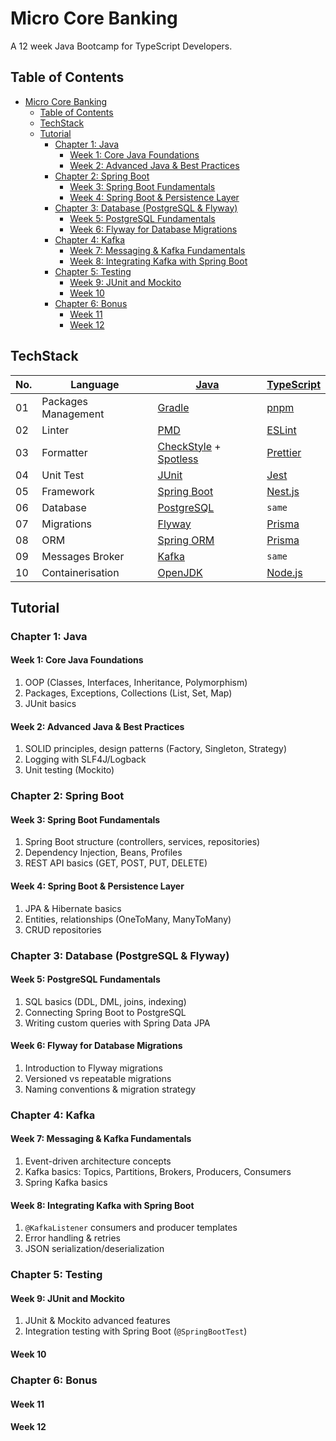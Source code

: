 # Micro Core Banking

A 12 week Java Bootcamp for TypeScript Developers.

## Table of Contents

- [Micro Core Banking](#micro-core-banking)
  - [Table of Contents](#table-of-contents)
  - [TechStack](#techstack)
  - [Tutorial](#tutorial)
    - [Chapter 1: Java](#chapter-1-java)
      - [Week 1: Core Java Foundations](#week-1-core-java-foundations)
      - [Week 2: Advanced Java \& Best Practices](#week-2-advanced-java--best-practices)
    - [Chapter 2: Spring Boot](#chapter-2-spring-boot)
      - [Week 3: Spring Boot Fundamentals](#week-3-spring-boot-fundamentals)
      - [Week 4: Spring Boot \& Persistence Layer](#week-4-spring-boot--persistence-layer)
    - [Chapter 3: Database (PostgreSQL \& Flyway)](#chapter-3-database-postgresql--flyway)
      - [Week 5: PostgreSQL Fundamentals](#week-5-postgresql-fundamentals)
      - [Week 6: Flyway for Database Migrations](#week-6-flyway-for-database-migrations)
    - [Chapter 4: Kafka](#chapter-4-kafka)
      - [Week 7: Messaging \& Kafka Fundamentals](#week-7-messaging--kafka-fundamentals)
      - [Week 8: Integrating Kafka with Spring Boot](#week-8-integrating-kafka-with-spring-boot)
    - [Chapter 5: Testing](#chapter-5-testing)
      - [Week 9: JUnit and Mockito](#week-9-junit-and-mockito)
      - [Week 10](#week-10)
    - [Chapter 6: Bonus](#chapter-6-bonus)
      - [Week 11](#week-11)
      - [Week 12](#week-12)

## TechStack

| No. | Language            | [Java][java]                                    | [TypeScript][typescript] |
| --- | ------------------- | ----------------------------------------------- | ------------------------ |
| 01  | Packages Management | [Gradle][gradle]                                | [pnpm][pnpm]             |
| 02  | Linter              | [PMD][pmd]                                      | [ESLint][eslint]         |
| 03  | Formatter           | [CheckStyle][checkstyle] + [Spotless][spotless] | [Prettier][prettier]     |
| 04  | Unit Test           | [JUnit][junit]                                  | [Jest][jest]             |
| 05  | Framework           | [Spring Boot][spring-boot]                      | [Nest.js][nest.js]       |
| 06  | Database            | [PostgreSQL][postgresql]                        | `same`                   |
| 07  | Migrations          | [Flyway][flyway]                                | [Prisma][prisma]         |
| 08  | ORM                 | [Spring ORM][spring-orm]                        | [Prisma][prisma]         |
| 09  | Messages Broker     | [Kafka][kafka]                                  | `same`                   |
| 10  | Containerisation    | [OpenJDK][docker-openjdk]                       | [Node.js][docker-node]   |

## Tutorial

### Chapter 1: Java

#### Week 1: Core Java Foundations

1. OOP (Classes, Interfaces, Inheritance, Polymorphism)
2. Packages, Exceptions, Collections (List, Set, Map)
3. JUnit basics

#### Week 2: Advanced Java & Best Practices

1. SOLID principles, design patterns (Factory, Singleton, Strategy)
2. Logging with SLF4J/Logback
3. Unit testing (Mockito)

### Chapter 2: Spring Boot

#### Week 3: Spring Boot Fundamentals

1. Spring Boot structure (controllers, services, repositories)
2. Dependency Injection, Beans, Profiles
3. REST API basics (GET, POST, PUT, DELETE)

#### Week 4: Spring Boot & Persistence Layer

1. JPA & Hibernate basics
2. Entities, relationships (OneToMany, ManyToMany)
3. CRUD repositories

### Chapter 3: Database (PostgreSQL & Flyway)

#### Week 5: PostgreSQL Fundamentals

1. SQL basics (DDL, DML, joins, indexing)
2. Connecting Spring Boot to PostgreSQL
3. Writing custom queries with Spring Data JPA

#### Week 6: Flyway for Database Migrations

1. Introduction to Flyway migrations
2. Versioned vs repeatable migrations
3. Naming conventions & migration strategy

### Chapter 4: Kafka

#### Week 7: Messaging & Kafka Fundamentals

1. Event-driven architecture concepts
2. Kafka basics: Topics, Partitions, Brokers, Producers, Consumers
3. Spring Kafka basics

#### Week 8: Integrating Kafka with Spring Boot

1. `@KafkaListener` consumers and producer templates
2. Error handling & retries
3. JSON serialization/deserialization

### Chapter 5: Testing

#### Week 9: JUnit and Mockito

1. JUnit & Mockito advanced features
2. Integration testing with Spring Boot (`@SpringBootTest`)

#### Week 10

### Chapter 6: Bonus

#### Week 11

#### Week 12

[checkstyle]: https://checkstyle.sourceforge.io/
[docker-node]: https://hub.docker.com/_/node
[docker-openjdk]: https://hub.docker.com/_/openjdk
[eslint]: https://eslint.org/
[flyway]: https://www.red-gate.com/products/flyway/community/
[gradle]: https://gradle.org/
[java]: https://www.java.com/en/
[jest]: https://jestjs.io/
[junit]: https://junit.org/
[kafka]: https://kafka.apache.org/
[nest.js]: https://nestjs.com/
[pmd]: https://pmd.github.io/
[pnpm]: https://pnpm.io/
[postgresql]: https://www.postgresql.org/
[prettier]: https://prettier.io/
[prisma]: https://www.prisma.io/
[spotless]: https://github.com/diffplug/spotless
[spring-boot]: https://spring.io/projects/spring-boot
[spring-orm]: https://docs.spring.io/spring-framework/reference/data-access/orm.html
[typescript]: https://www.typescriptlang.org/
